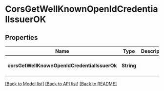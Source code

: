 # CorsGetWellKnownOpenIdCredentialIssuerOK

## Properties

| Name                                         | Type       | Description | Notes                        |
| -------------------------------------------- | ---------- | ----------- | ---------------------------- |
| **corsGetWellKnownOpenIdCredentialIssuerOk** | **String** |             | [optional] [default to null] |

[[Back to Model list]](../README.md#documentation-for-models) [[Back to API list]](../README.md#documentation-for-api-endpoints) [[Back to README]](../README.md)
